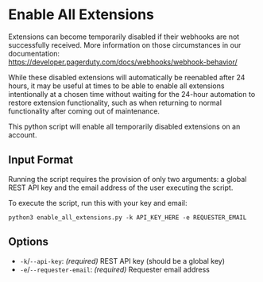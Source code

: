 # Enable All Extensions

Extensions can become temporarily disabled if their webhooks are not successfully received.  More information on those circumstances in our documentation:  https://developer.pagerduty.com/docs/webhooks/webhook-behavior/

While these disabled extensions will automatically be reenabled after 24 hours, it may be useful at times to be able to enable all extensions intentionally at a chosen time without waiting for the 24-hour automation to restore extension functionality, such as when returning to normal functionality after coming out of maintenance.  

This python script will enable all temporarily disabled extensions on an account.  


## Input Format

Running the script requires the provision of only two arguments: a global REST API key and the email address of the user executing the script.

To execute the script, run this with your key and email:

```
python3 enable_all_extensions.py -k API_KEY_HERE -e REQUESTER_EMAIL
```

## Options

- `-k`/`--api-key`: _(required)_ REST API key (should be a global key)
- `-e`/`--requester-email`: _(required)_ Requester email address


